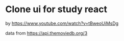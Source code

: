 # Clone ui for study react

by https://www.youtube.com/watch?v=tBweoUiMsDg

data from https://api.themoviedb.org/3
